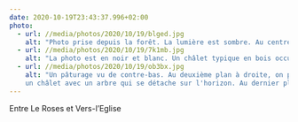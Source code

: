 ```yaml
---
date: 2020-10-19T23:43:37.996+02:00
photo:
  - url: //media/photos/2020/10/19/blged.jpg
    alt: "Photo prise depuis la forêt. La lumière est sombre. Au centre de l'image, un sentier mène vers un pâturage. Eclairé par le soleil, au vache nous regarde au bout de ce sentier."
  - url: //media/photos/2020/10/19/7k1mb.jpg
    alt: "La photo est en noir et blanc. Un châlet typique en bois occupe les trois quart de la photo. Tout les volets sont ouvert à moitié. Une lanterne est suspendue à l'angle du toit et se détache sur le ciel."
  - url: //media/photos/2020/10/19/ob3bx.jpg
    alt: "Un pâturage vu de contre-bas. Au deuxième plan à droite, on peut voir
    un châlet avec un arbre qui se détache sur l'horizon. Au dernier plan à gauche, on voit le Pic Chaussy."
---
```

Entre Le Roses et Vers-l’Eglise

